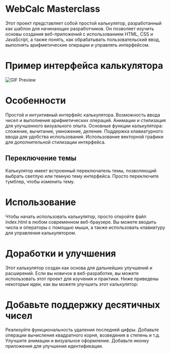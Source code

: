 # WebCalc Masterclass

Этот проект представляет собой простой калькулятор, разработанный как шаблон для начинающих разработчиков. Он позволяет изучить основы создания веб-приложений с использованием HTML, CSS и JavaScript, а также понять, как обрабатывать пользовательский ввод, выполнять арифметические операции и управлять интерфейсом.

# Пример интерфейса калькулятора
![GIF Preview](https://media.giphy.com/media/v1.Y2lkPTc5MGI3NjExdWM4Z2YybjY3OXo2OHZjeDM5bmRua3Rzb3JnczY0YmhmZ2R6MGw3dCZlcD12MV9pbnRlcm5hbF9naWZfYnlfaWQmY3Q9Zw/n00t53z4qEagZj2flH/giphy.gif)


# Особенности

Простой и интуитивный интерфейс калькулятора.
Возможность ввода чисел и выполнения арифметических операций.
Анимации и стилизация для улучшенного визуального опыта.
Основные функции калькулятора: сложение, вычитание, умножение, деление.
Поддержка клавиатурного ввода для удобства использования.
Использование векторной графики для дополнительной стилизации интерфейса.

## Переключение темы

Калькулятор имеет встроенный переключатель темы, позволяющий выбрать светлую или темную тему интерфейса. Просто переключите тумблер, чтобы изменить тему.

# Использование 

Чтобы начать использовать калькулятор, просто откройте файл index.html в любом современном веб-браузере. Вы можете вводить числа и операторы с помощью мыши, а также использовать клавиатуру для управления калькулятором.

# Доработки и улучшения

Этот калькулятор создан как основа для дальнейших улучшений и расширений. Если вы новичок в веб-разработке, вы можете использовать этот проект для изучения и практики. Ниже приведены некоторые идеи, как вы можете улучшить этот калькулятор:

# Добавьте поддержку десятичных чисел

Реализуйте функциональность удаления последней цифры.
Добавьте операции вычисления квадратного корня, возведения в степень и т.д.
Улучшите анимации и визуальное оформление.
Добавьте иконку приложения для улучшения идентификации.
